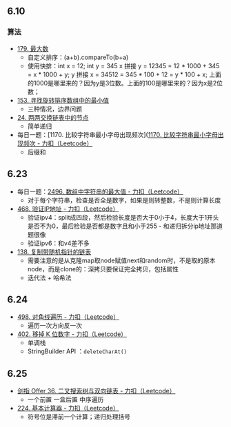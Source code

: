 ## 6.10
### 算法
- [179. 最大数](https://leetcode.cn/problems/largest-number)
	- 自定义排序：(a+b).compareTo(b+a)
	- 使用快排：int x = 12; int y = 345 x 拼接 y = 12345 = 12 * 1000 + 345 = x * 1000 + y; y 拼接 x = 34512 = 345 * 100 + 12 = y * 100 + x; 上面的1000是哪里来的？因为y是3位数。上面的100是哪里来的？因为x是2位数；
- [153. 寻找旋转排序数组中的最小值](https://leetcode.cn/problems/find-minimum-in-rotated-sorted-array)
	- 三种情况，边界问题
-  [24. 两两交换链表中的节点](https://leetcode.cn/problems/swap-nodes-in-pairs)
	- 简单递归
- 每日一题：[1170. 比较字符串最小字母出现频次]([1170. 比较字符串最小字母出现频次 - 力扣（Leetcode）](https://leetcode.cn/problems/compare-strings-by-frequency-of-the-smallest-character/)
	- 后缀和

## 6.23
- 每日一题：[2496. 数组中字符串的最大值 - 力扣（Leetcode）](https://leetcode.cn/problems/maximum-value-of-a-string-in-an-array/description/)
	- 对于每个字符串，检查是否全是数字，如果是则转整数，不是则计算长度
-  [468. 验证IP地址 - 力扣（Leetcode）](https://leetcode.cn/problems/validate-ip-address/description/)
	- 验证ipv4：split成四段，然后检验长度是否大于0小于4，长度大于1开头是否不为0，最后检验是否都是数字且和小于255
			- 和递归拆分ip地址那道题很像
	- 验证ipv6：和v4差不多
-  [138. 复制带随机指针的链表](https://leetcode.cn/problems/copy-list-with-random-pointer)
	- 需要注意的是从克隆map取node赋值next和random时，不是取的原本node，而是clone的：深拷贝要保证完全拷贝，包括属性
	- 迭代法 + 哈希法

## 6.24
- [498. 对角线遍历 - 力扣（Leetcode）](https://leetcode.cn/problems/diagonal-traverse/)
	- 遍历一次方向反一次
- [402. 移掉 K 位数字 - 力扣（Leetcode）](https://leetcode.cn/problems/remove-k-digits/)
	- 单调栈
	- StringBuilder API ：`deleteCharAt()`

## 6.25
- [剑指 Offer 36. 二叉搜索树与双向链表 - 力扣（Leetcode）](https://leetcode.cn/problems/er-cha-sou-suo-shu-yu-shuang-xiang-lian-biao-lcof/)
	- 一个前置 一盒后置 中序遍历
- [224. 基本计算器 - 力扣（Leetcode）](https://leetcode.cn/problems/basic-calculator/)
	- 符号位是滞前一个计算；递归处理括号